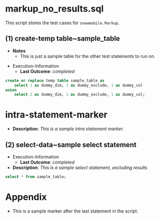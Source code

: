 # markup_no_results.sql

This script stores the test cases for `snowmobile.Markup`.

## (1) create-temp table~sample_table

- **Notes**
	- This is just a sample table for the other test statements to run on.
* Execution-Information
	* **Last Outcome**: _completed_

```sql
create or replace temp table sample_table as
	select 1 as dummy_dim, 1 as dummy_exclude, 1 as dummy_col
union
	select 2 as dummy_dim, 1 as dummy_exclude, 1 as dummy_col;
```

# intra-statement-marker
* **Description**: _This is a sample intra statement marker._

## (2) select-data~sample select statement
* Execution-Information
	* **Last Outcome**: _completed_
* **Description**: _This is a sample select statement, excluding results_

```sql
select * from sample_table;
```

# Appendix

- This is a sample marker after the last statement in the script.